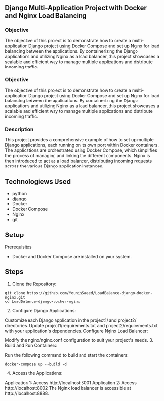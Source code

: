 ## Django Multi-Application Project with Docker and Nginx Load Balancing
### Objective
The objective of this project is to demonstrate how to create a multi-application Django project using Docker Compose and set up Nginx for load balancing between the applications. By containerizing the Django applications and utilizing Nginx as a load balancer, this project showcases a scalable and efficient way to manage multiple applications and distribute incoming traffic.

### Objective
The objective of this project is to demonstrate how to create a multi-application Django project using Docker Compose and set up Nginx for load balancing between the applications. By containerizing the Django applications and utilizing Nginx as a load balancer, this project showcases a scalable and efficient way to manage multiple applications and distribute incoming traffic.

### Description
This project provides a comprehensive example of how to set up multiple Django applications, each running on its own port within Docker containers. The applications are orchestrated using Docker Compose, which simplifies the process of managing and linking the different components. Nginx is then introduced to act as a load balancer, distributing incoming requests across the various Django application instances.

## Technologiews Used
- python
- django
- Docker
- Docker Compose
- Nginx
- git

## Setup
Prerequisites
- Docker and Docker Compose are installed on your system.
## Steps
1. Clone the Repository:


```
git clone https://github.com/YounisSaeed/LoadBalance-django-docker-nginx.git
cd LoadBalance-django-docker-nginx
```
2. Configure Django Applications:

Customize each Django application in the project1/ and project2/ directories.
Update project1/requirements.txt and project2/requirements.txt with your application's dependencies.
Configure Nginx Load Balancer:

Modify the nginx/nginx.conf configuration to suit your project's needs.
3. Build and Run Containers:

Run the following command to build and start the containers:

```
docker-compose up --build -d

```
4. Access the Applications:

Application 1: Access http://localhost:8001
Application 2: Access http://localhost:8002
The Nginx load balancer is accessible at http://localhost:8888.




